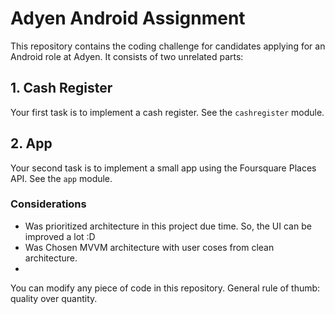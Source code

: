 # Adyen Android Assignment

This repository contains the coding challenge for candidates applying for an Android role at Adyen.
It consists of two unrelated parts:

## 1. Cash Register
Your first task is to implement a cash register. See the `cashregister` module.

## 2. App
Your second task is to implement a small app using the Foursquare Places API. See the `app` module.

### Considerations
- Was prioritized architecture in this project due time. So, the UI can be improved a lot :D
- Was Chosen MVVM architecture with user coses from clean architecture.
-


You can modify any piece of code in this repository.
General rule of thumb: quality over quantity.
